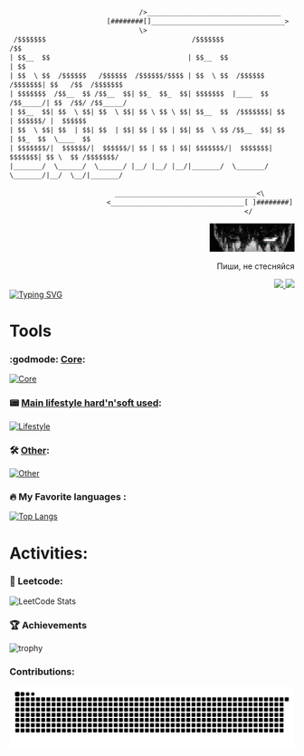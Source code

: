 ```
                                />_________________________________ 
                        [########[]_________________________________> 
                                \>                                    
 /$$$$$$$                                    /$$$$$$$                      /$$                
| $$__  $$                                  | $$__  $$                    | $$                
| $$  \ $$  /$$$$$$   /$$$$$$  /$$$$$$/$$$$ | $$  \ $$  /$$$$$$   /$$$$$$$| $$   /$$  /$$$$$$$
| $$$$$$$  /$$__  $$ /$$__  $$| $$_  $$_  $$| $$$$$$$  |____  $$ /$$_____/| $$  /$$/ /$$_____/
| $$__  $$| $$  \ $$| $$  \ $$| $$ \ $$ \ $$| $$__  $$  /$$$$$$$| $$      | $$$$$$/ |  $$$$$$ 
| $$  \ $$| $$  | $$| $$  | $$| $$ | $$ | $$| $$  \ $$ /$$__  $$| $$      | $$_  $$  \____  $$
| $$$$$$$/|  $$$$$$/|  $$$$$$/| $$ | $$ | $$| $$$$$$$/|  $$$$$$$|  $$$$$$$| $$ \  $$ /$$$$$$$/
|_______/  \______/  \______/ |__/ |__/ |__/|_______/  \_______/ \_______/|__/  \__/|_______/ 
                            
                          ___________________________________<\         
                        <_________________________________[ ]########] 
                                                          </         
```

<!--START_SECTION:waka-->
<!--END_SECTION:waka-->

<div>
<div id="badges" align="right">
  <img src="./berserk-eyes.svg" alt="eyes" width="150" />
  <p>Пиши, не стесняйся</p>
  <div>
  <a href="https://t.me/boombacks">
    <img src="https://img.shields.io/badge/Telegram-blue?logo=telegram&logoColor=white&style=for-the-badge">
   </a>
   <a href="mailto:nikolaevforbuss@gmail.com">
    <img src="https://img.shields.io/badge/Gmail-red?logo=gmail&logoColor=white&style=for-the-badge">
    </a>
  </div>
 </div>

 <div align="left">
<a href="https://git.io/typing-svg"><img src="https://readme-typing-svg.demolab.com?font=WDXL+Lubrifont+TC&size=32&duration=3000&pause=500&color=E344FF&center=true&vCenter=true&width=435&lines=%D0%91%D1%83!+%D0%98%D1%81%D0%BF%D1%83%D0%B3%D0%B0%D0%BB%D1%81%D1%8F%3F+;%D0%9D%D0%B5+%D0%B1%D0%BE%D0%B9%D1%81%D1%8F!+%D0%AF+%D0%B4%D0%BE%D0%BB%D0%B1%D0%B0...;Fullstack-%D1%80%D0%B0%D0%B7%D1%80%D0%B0%D0%B1%D0%BE%D1%82%D1%87%D0%B8%D0%BA+%E2%80%94+%D0%AF%D0%BA%D0%BE%D0%B2!;%D0%9A+%D0%B2%D0%B0%D1%88%D0%B8%D0%BC+%D1%83%D1%81%D0%BB%D1%83%D0%B3%D0%B0%D0%BC+%F0%9F%98%89" alt="Typing SVG" /></a>
</div>
</div>



# Tools
### :godmode: <ins>Core</ins>:
[![Core](https://skillicons.dev/icons?i=go,ts,lit,postgres)](https://skillicons.dev) </br>

### :pager: <ins>Main lifestyle hard'n'soft used</ins>:
[![Lifestyle](https://skillicons.dev/icons?i=apple,vscode,github,obsidian,figma,discord)](https://skillicons.dev)

### 🛠️ <ins>Other</ins>: 
[![Other](https://skillicons.dev/icons?i=bash,html,sass,css,docker,htmx,js,redis)](https://skillicons.dev)
</br>

### :fire: My Favorite languages :  

[![Top Langs](https://github-readme-stats.vercel.app/api/top-langs/?username=1boombacks1&layout=compact&theme=radical)](https://github.com/anuraghazra/github-readme-stats)


# Activities:
### :space_invader: Leetcode:
![LeetCode Stats](https://leetcard.jacoblin.cool/1boombacks1?theme=catppuccinMocha&font=Fira%20Code&ext=heatmap)

### :trophy: Achievements
![trophy](https://github-profile-trophy.vercel.app/?username=1boombacks1&theme=onedark)

### Contributions:
<picture>
  <source media="(prefers-color-scheme: dark)" srcset="https://raw.githubusercontent.com/1boombacks1/1boombacks1/output/github-snake-dark.svg" />
  <source media="(prefers-color-scheme: light)" srcset="https://raw.githubusercontent.com/1boombacks1/1boombacks1/output/github-snake.svg" />
  <img alt="github-snake" src="https://raw.githubusercontent.com/1boombacks1/1boombacks1/output/github-snake.svg" />
</picture>